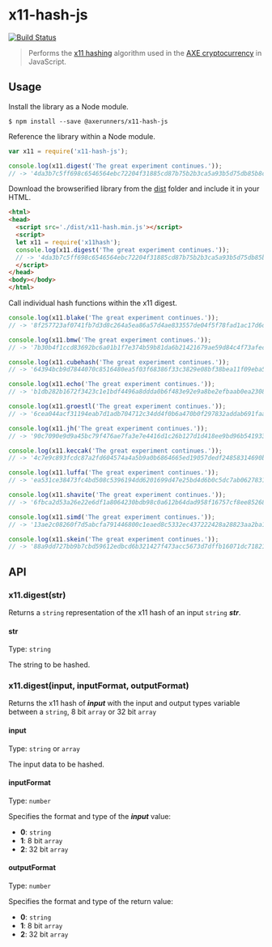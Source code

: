 # x11-hash-js
[![Build Status](https://travis-ci.com/AXErunners/x11-hash-js.svg?branch=master)](https://travis-ci.com/AXErunners/x11-hash-js)
> Performs the [x11 hashing](https://docs.dash.org/en/latest/introduction/features.html#x11-hash-algorithm) algorithm used in the [AXE cryptocurrency](https://axerunners.github.io) in JavaScript.

## Usage

Install the library as a Node module.

```
$ npm install --save @axerunners/x11-hash-js
```

Reference the library within a Node module.

```js
var x11 = require('x11-hash-js');

console.log(x11.digest('The great experiment continues.'));
// -> '4da3b7c5ff698c6546564ebc72204f31885cd87b75b2b3ca5a93b5d75db85b8c'
```

Download the browserified library from the [dist](https://github.com/axerunners/x11-hash-js/tree/master/dist) folder and include it in your HTML.

```html
<html>
<head>
  <script src='./dist/x11-hash.min.js'></script>
  <script>
  let x11 = require('x11hash');
  console.log(x11.digest('The great experiment continues.'));
  // -> '4da3b7c5ff698c6546564ebc72204f31885cd87b75b2b3ca5a93b5d75db85b8c'
  </script>
</head>
<body></body>
</html>
```

Call individual hash functions within the x11 digest.

```js
console.log(x11.blake('The great experiment continues.'));
// -> '8f257723af0741fb7d3d8c264a5ea86a57d4ae833557de04f5f78fad1ac17d6dfa1ae4a78a7564c08fc21d5d8cdd2793ca17d5500ecc2b43eb8aaf9c220d7b49'

console.log(x11.bmw('The great experiment continues.'));
// -> '7b30b4f1ccd83692bc6a01b1f7e374b59b81da6b21421679ae59d84c4f73afec5a0857565b6ebc1b9ddf9da5e75bf1ecd0ba6f5a75b7926ba9278385fb83533c'

console.log(x11.cubehash('The great experiment continues.'));
// -> '64394bcb9d7844070c8516480ea5f03f68386f33c3829e08bf38bea11f09eba5806aa7831cfbe8e515678b0cad7d4ac888ea2b9ea8f63f0cc918d5a6a76b7ae9'

console.log(x11.echo('The great experiment continues.'));
// -> 'b1db282b1672f3423c1e1bdf4496a8ddda0b6f483e92e9a8be2efbaab0ea230814f1f1485d919285deac13794dc215000eb39a47ac32bfc07299a0475049be2e'

console.log(x11.groestl('The great experiment continues.'));
// -> '6cea044acf31194eab7d1adb704712c34dd4f0b6a470b0f297832addab691faa459474c651efdbebddb138a2a9adb41705e0fb75741775314ddd8e5449ace986'

console.log(x11.jh('The great experiment continues.'));
// -> '90c7090e9d9a45bc79f476ae7fa3e7e4416d1c26b127d1d418ee9bd96b541933b0f144a0d4c6594944393e39fb6b98ceb54752af55198e00953d638183482521'

console.log(x11.keccak('The great experiment continues.'));
// -> '4c7e9c893fcdc87a2fd604574a4a5b9a0b6864665ed19057dedf24858314690ba45d6bbcfb86cd7182d1677e2d30dad9716ee99eb8ea267c6638f47ef20e0226'

console.log(x11.luffa('The great experiment continues.'));
// -> 'ea531ce38473fc4bd508c5396194dd6201699d47e25bd4d6b0c5dc7ab0627831e01ea027ebe33d80f608f139aa9fd0c6d923f32de9b5d714026300ed1c9a2f48'

console.log(x11.shavite('The great experiment continues.'));
// -> '6fbca2d53a26e22e6df1a8064230bdb98c0a612b64dad958f16757cf8ee8526862a0e4f56be69b98b07f0ea47db7211cf42352443fc806013374e819f26cb923'

console.log(x11.simd('The great experiment continues.'));
// -> '13ae2c08260f7d5abcfa791446800c1eaed8c5332ec437222428a28823aa2ba19a5907a2c860c12c0b894bdf9c0d64f807cb9512f1ed42980d15747ff4a26c1c'

console.log(x11.skein('The great experiment continues.'));
// -> '88a9dd727bb9b7cbd59612edbcd6b321427f473acc5673d7dffb16071dc71821d0cc1b94dccf7e5f71a0a94019a7e764d3315c3f4a40f73aee4ad98c75bcc2f7'

```

## API

### x11.digest(str)

Returns a `string` representation of the x11 hash of an input `string` ***str***.

#### str

Type: `string`

The string to be hashed.

### x11.digest(input, inputFormat, outputFormat)

Returns the x11 hash of ***input*** with the input and output types variable between a `string`, 8 bit `array` or 32 bit `array`

#### input

Type: `string` or `array`

The input data to be hashed.

#### inputFormat

Type: `number`

Specifies the format and type of the ***input*** value:

 - **0**: `string`
 - **1**: 8 bit `array`
 - **2**: 32 bit `array`

#### outputFormat

Type: `number`

Specifies the format and type of the return value:

 - **0**: `string`
 - **1**: 8 bit `array`
 - **2**: 32 bit `array`
